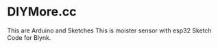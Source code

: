 # DIYMore.cc
This are Arduino and Sketches
This is moister sensor with esp32 Sketch Code for Blynk. 


